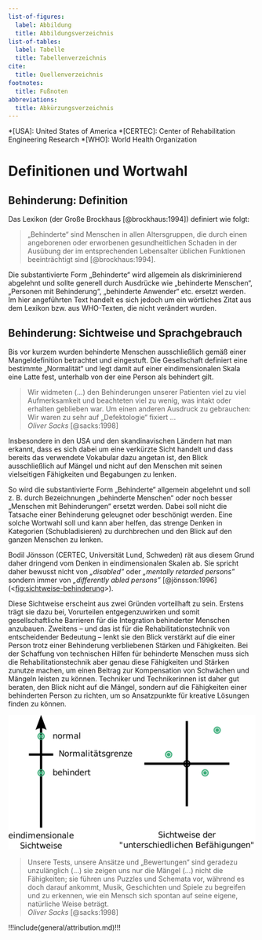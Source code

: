 ```yaml
---
list-of-figures:
  label: Abbildung
  title: Abbildungsverzeichnis
list-of-tables:
  label: Tabelle
  title: Tabellenverzeichnis
cite:
  title: Quellenverzeichnis
footnotes:
  title: Fußnoten
abbreviations:
  title: Abkürzungsverzeichnis
---
```


<!-- TODO: review -->

<!-- prettier-ignore -->
*[USA]: United States of America
*[CERTEC]: Center of Rehabilitation Engineering Research
*[WHO]: World Health Organization

# Definitionen und Wortwahl

## Behinderung: Definition

Das Lexikon (der Große Brockhaus [@brockhaus:1994]) definiert wie folgt:

> „Behinderte“ sind Menschen in allen Altersgruppen, die durch einen angeborenen oder erworbenen gesundheitlichen Schaden in der Ausübung der im entsprechenden Lebensalter üblichen Funktionen beeinträchtigt sind [@brockhaus:1994].

Die substantivierte Form „Behinderte“ wird allgemein als diskriminierend abgelehnt und sollte generell durch Ausdrücke wie „behinderte Menschen“, „Personen mit Behinderung“, „behinderte Anwender“ etc. ersetzt werden.
Im hier angeführten Text handelt es sich jedoch um ein wörtliches Zitat aus dem Lexikon bzw. aus WHO-Texten, die nicht verändert wurden.

## Behinderung: Sichtweise und Sprachgebrauch

<!-- FIXME: „vorangehendes Kapitel“ -->
<!-- FIXZW: gelöscht „vorangehendes Kapitel“ -->

Bis vor kurzem wurden behinderte Menschen ausschließlich gemäß einer Mangeldefinition betrachtet und eingestuft.
Die Gesellschaft definiert eine bestimmte „Normalität“ und legt damit auf einer eindimensionalen Skala eine Latte fest, unterhalb von der eine Person als behindert gilt.

> Wir widmeten (...) den Behinderungen unserer Patienten viel zu viel Aufmerksamkeit und beachteten viel zu wenig, was intakt oder erhalten geblieben war.
> Um einen anderen Ausdruck zu gebrauchen: Wir waren zu sehr auf „Defektologie“ fixiert ...  
> _Oliver Sacks_ [@sacks:1998]

Insbesondere in den USA und den skandinavischen Ländern hat man erkannt, dass es sich dabei um eine verkürzte Sicht handelt und dass bereits das verwendete Vokabular dazu angetan ist, den Blick ausschließlich auf Mängel und nicht auf den Menschen mit seinen vielseitigen Fähigkeiten und Begabungen zu lenken.

So wird die substantivierte Form „Behinderte“ allgemein abgelehnt und soll z. B. durch Bezeichnungen „behinderte Menschen“ oder noch besser „Menschen mit Behinderungen“ ersetzt werden.
Dabei soll nicht die Tatsache einer Behinderung geleugnet oder beschönigt werden.
Eine solche Wortwahl soll und kann aber helfen, das strenge Denken in Kategorien (Schubladisieren) zu durchbrechen und den Blick auf den ganzen Menschen zu lenken.

Bodil Jönsson (CERTEC, Universität Lund, Schweden) rät aus diesem Grund daher dringend vom Denken in eindimensionalen Skalen ab.
Sie spricht daher bewusst nicht von _„disabled”_ oder _„mentally retarded persons”_ sondern immer von _„differently abled persons”_ [@jönsson:1996] (<<fig:sichtweise-behinderung>>).

Diese Sichtweise erscheint aus zwei Gründen vorteilhaft zu sein.
Erstens trägt sie dazu bei, Vorurteilen entgegenzuwirken und somit gesellschaftliche Barrieren für die Integration behinderter Menschen anzubauen.
Zweitens – und das ist für die Rehabilitationstechnik von entscheidender Bedeutung – lenkt sie den Blick verstärkt auf die einer Person trotz einer Behinderung verbliebenen Stärken und Fähigkeiten.
Bei der Schaffung von technischen Hilfen für behinderte Menschen muss sich die Rehabilitationstechnik aber genau diese Fähigkeiten und Stärken zunutze machen, um einen Beitrag zur Kompensation von Schwächen und Mängeln leisten zu können.
Techniker und Technikerinnen ist daher gut beraten, den Blick nicht auf die Mängel, sondern auf die Fähigkeiten einer behinderten Person zu richten, um so Ansatzpunkte für kreative Lösungen finden zu können.

![Eindimensionale und mehrschichtige Sichtweise von Behinderung.](./pics/01/sichtweise-auf-behinderung.color.svg "sichtweise-behinderung#Eindimensionale und mehrschichtige Sichtweise von Behinderung [@zagler:2008].")

> Unsere Tests, unsere Ansätze und „Bewertungen“ sind geradezu unzulänglich (...) sie zeigen uns nur die Mängel (...) nicht die Fähigkeiten; sie führen uns Puzzles und Schemata vor, während es doch darauf ankommt, Musik, Geschichten und Spiele zu begreifen und zu erkennen, wie ein Mensch sich spontan auf seine eigene, natürliche Weise beträgt.  
> _Oliver Sacks_ [@sacks:1998]

!!!include(general/attribution.md)!!!
